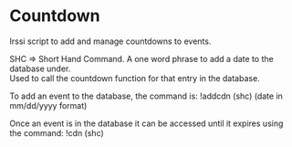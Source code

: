 # Countdown
Irssi script to add and manage countdowns to events.

SHC => Short Hand Command.  A one word phrase to add a date to the database under.  
Used to call the countdown function for that entry in the database.

To add an event to the database, the command is:
  !addcdn (shc) (date in mm/dd/yyyy format)

Once an event is in the database it can be accessed until it expires using the command:
  !cdn (shc)

